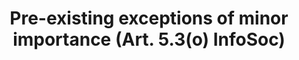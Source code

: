 ---
draft: "false"
title: "Pre-existing exceptions of minor importance (Art. 5.3(o) InfoSoc)"
<!--- REQUIRED: title of the exception as used in the list of exception on the homepage --->
short: "info53o"
<!--- REQUIRED: short code of the exception --->
summary: ""
<!--- REQUIRED: summary of the the excption - no more than 400 characters--->
linklaw: ""
<!--- OPTIONAL: link to the exception on eur-lex ---> 
---